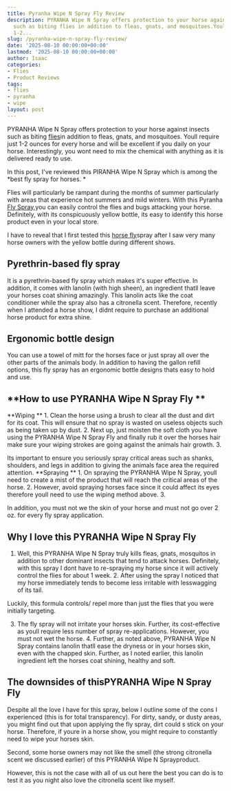 ```yaml
---
title: Pyranha Wipe N Spray Fly Review
description: PYRANHA Wipe N Spray offers protection to your horse against insects
  such as biting flies in addition to fleas, gnats, and mosquitoes.Youll require just
  1-2...
slug: /pyranha-wipe-n-spray-fly-review/
date: '2025-08-10 00:00:00+00:00'
lastmod: '2025-08-10 00:00:00+00:00'
author: Isaac
categories:
- Flies
- Product Reviews
tags:
- flies
- pyranha
- wipe
layout: post
---
```

PYRANHA Wipe N Spray offers protection to your horse against insects such as biting [flies](https://pestpolicy.com/absorbine-ultrashield-ex-brand-residual-insecticide-review/)in addition to fleas, gnats, and mosquitoes. Youll require just 1-2 ounces for every horse and will be excellent if you daily on your horse. Interestingly, you wont need to mix the chemical with anything as it is delivered ready to use.

In this post, I've reviewed this PIRANHA Wipe N Spray which is among the *best fly spray for horses. *

Flies will particularly be rampant during the months of summer particularly with areas that experience hot summers and mild winters. With this Pyranha [Fly Spray](https://pestpolicy.com/espree-aloe-herbal-fly-repellent-horse-spray-review/),you can easily control the flies and bugs attacking your horse. Definitely, with its conspicuously yellow bottle, its easy to identify this horse product even in your local store.

I have to reveal that I first tested this [horse fly](https://pestpolicy.com/ecosmart-organic-horse-fly-knockdown-repellent-review/)spray after I saw very many horse owners with the yellow bottle during different shows.

##  Pyrethrin-based fly spray

It is a pyrethrin-based fly spray which makes it's super effective. In addition, it comes with lanolin (with high sheen), an ingredient thatll leave your horses coat shining amazingly. This lanolin acts like the coat conditioner while the spray also has a citronella scent. Therefore, recently when I attended a horse show, I didnt require to purchase an additional horse product for extra shine.

##  Ergonomic bottle design

You can use a towel of mitt for the horses face or just spray all over the other parts of the animals body. In addition to having the gallon refill options, this fly spray has an ergonomic bottle designs thats easy to hold and use.

##  **How to use PYRANHA Wipe N Spray Fly **

**Wiping ** 1. Clean the horse using a brush to clear all the dust and dirt for its coat. This will ensure that no spray is wasted on useless objects such as being taken up by dust. 2. Next up, just moisten the soft cloth you have using the PYRANHA Wipe N Spray Fly and finally rub it over the horses hair make sure your wiping strokes are going against the animals hair growth. 3.

Its important to ensure you seriously spray critical areas such as shanks, shoulders, and legs in addition to giving the animals face area the required attention. **Spraying ** 1. On spraying the PYRANHA Wipe N Spray, youll need to create a mist of the product that will reach the critical areas of the horse. 2. However, avoid spraying horses face since it could affect its eyes therefore youll need to use the wiping method above. 3.

In addition, you must not we the skin of your horse and must not go over 2 oz. for every fly spray application.

##  **Why I love this PYRANHA Wipe N Spray Fly**

1. Well, this PYRANHA Wipe N Spray truly kills fleas, gnats, mosquitos in addition to other dominant insects that tend to attack horses. Definitely, with this spray I dont have to re-spraying my horse since it will actively control the flies for about 1 week. 2. After using the spray I noticed that my horse immediately tends to become less irritable with lesswagging of its tail.

Luckily, this formula controls/ repel more than just the flies that you were initially targeting.

3. The fly spray will not irritate your horses skin. Further, its cost-effective as youll require less number of spray re-applications. However, you must not wet the horse. 4. Further, as noted above, PYRANHA Wipe N Spray contains lanolin thatll ease the dryness or in your horses skin, even with the chapped skin. Further, as I noted earlier, this lanolin ingredient left the horses coat shining, healthy and soft.

##  The downsides of this**PYRANHA Wipe N Spray Fly**

Despite all the love I have for this spray, below I outline some of the cons I experienced (this is for total transparency). For dirty, sandy, or dusty areas, you might find out that upon applying the fly spray, dirt could s stick on your horse. Therefore, if youre in a horse show, you might require to constantly need to wipe your horses skin.

Second, some horse owners may not like the smell (the strong citronella scent we discussed earlier) of this PYRANHA Wipe N Sprayproduct.

However, this is not the case with all of us out here the best you can do is to test it as you night also love the citronella scent like myself.